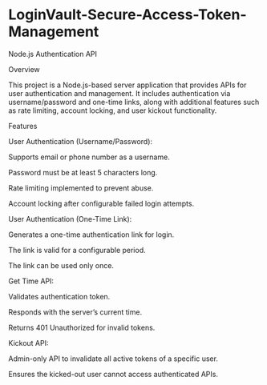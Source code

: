# LoginVault-Secure-Access-Token-Management

Node.js Authentication API

Overview

This project is a Node.js-based server application that provides APIs for user authentication and management. It includes authentication via username/password and one-time links, along with additional features such as rate limiting, account locking, and user kickout functionality.

Features

User Authentication (Username/Password):

Supports email or phone number as a username.

Password must be at least 5 characters long.

Rate limiting implemented to prevent abuse.

Account locking after configurable failed login attempts.

User Authentication (One-Time Link):

Generates a one-time authentication link for login.

The link is valid for a configurable period.

The link can be used only once.

Get Time API:

Validates authentication token.

Responds with the server’s current time.

Returns 401 Unauthorized for invalid tokens.

Kickout API:

Admin-only API to invalidate all active tokens of a specific user.

Ensures the kicked-out user cannot access authenticated APIs.
